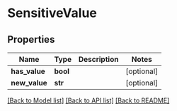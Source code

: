 # SensitiveValue

## Properties
Name | Type | Description | Notes
------------ | ------------- | ------------- | -------------
**has_value** | **bool** |  | [optional] 
**new_value** | **str** |  | [optional] 

[[Back to Model list]](../README.md#documentation-for-models) [[Back to API list]](../README.md#documentation-for-api-endpoints) [[Back to README]](../README.md)



